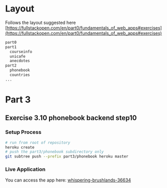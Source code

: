 # Layout

Follows the layout suggested here [https://fullstackopen.com/en/part0/fundamentals_of_web_apps#exercises](https://fullstackopen.com/en/part0/fundamentals_of_web_apps#exercises)

```bash
part0
part1
  courseinfo
  unicafe
  anecdotes
part2
  phonebook
  countries
...
```

# Part 3

## Exercise 3.10 phonebook backend step10

### Setup Process

```bash
# run from root of repository
heroku create
# push the part3/phonebook subdirectory only
git subtree push --prefix part3/phonebook heroku master
```

### Live Application

You can access the app here: [whispering-brushlands-36634](https://whispering-brushlands-36634.herokuapp.com/)
